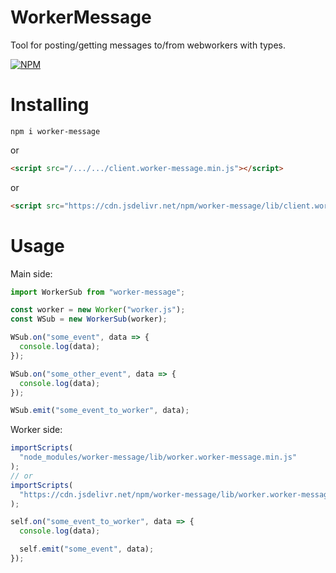 # WorkerMessage

Tool for posting/getting messages to/from webworkers with types.

[![NPM](https://nodei.co/npm/worker-message.png?downloads=true&downloadRank=true&stars=true)](https://nodei.co/npm/worker-message/)

# Installing

```shell
npm i worker-message
```

or

```html
<script src="/.../.../client.worker-message.min.js"></script>
```

or

```html
<script src="https://cdn.jsdelivr.net/npm/worker-message/lib/client.worker-message.min.js"></script>
```

# Usage

Main side:

```js
import WorkerSub from "worker-message";

const worker = new Worker("worker.js");
const WSub = new WorkerSub(worker);

WSub.on("some_event", data => {
  console.log(data);
});

WSub.on("some_other_event", data => {
  console.log(data);
});

WSub.emit("some_event_to_worker", data);
```

Worker side:

```js
importScripts(
  "node_modules/worker-message/lib/worker.worker-message.min.js"
);
// or 
importScripts(
  "https://cdn.jsdelivr.net/npm/worker-message/lib/worker.worker-message.min.js"
);

self.on("some_event_to_worker", data => {
  console.log(data);

  self.emit("some_event", data);
});
```

